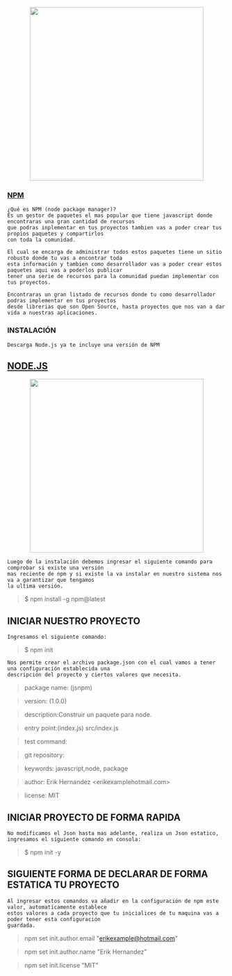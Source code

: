 <p align="center"><img src="https://upload.wikimedia.org/wikipedia/commons/thumb/d/db/Npm-logo.svg/1280px-Npm-logo.svg.png" width="400"></p>


### [NPM](https://www.npmjs.com/)
```
¿Qué es NPM (node package manager)? 
Es un gestor de paquetes el mas popular que tiene javascript donde encontraras una gran cantidad de recursos
que podras inplementar en tus proyectos tambien vas a poder crear tus propios paquetes y compartirlos 
con toda la comunidad.

El cual se encarga de administrar todos estos paquetes tiene un sitio robusto donde tu vas a encontrar toda
esta información y tambien como desarrollador vas a poder crear estos paquetes aqui vas a poderlos publicar 
tener una serie de recursos para la comunidad puedan implementar con tus proyectos.

Encontraras un gran listado de recursos donde tu como desarrollador podras implementar en tus proyectos
desde librerias que son Open Source, hasta proyectos que nos van a dar vida a nuestras aplicaciones.

```

### INSTALACIÓN
```
Descarga Node.js ya te incluye una versión de NPM
```

## [NODE.JS](https://nodejs.org/es/)


<p align="center"><img src="https://upload.wikimedia.org/wikipedia/commons/d/d9/Node.js_logo.svg" width="400"></p>

```
Luego de la instalación debemos ingresar el siguiente comando para comprobar si existe una versión 
mas reciente de npm y si existe la va instalar en nuestro sistema nos va a garantizar que tengamos
la ultima versión.
```
> $ npm install -g npm@latest


## INICIAR NUESTRO PROYECTO
```
Ingresamos el siguiente comando:
```
> $ npm init

```
Nos permite crear el archivo package.json con el cual vamos a tener una configuración establecida una 
descripción del proyecto y ciertos valores que necesita.
```
>package name: (jsnpm)

>version: (1.0.0)

>description:Construir un paquete para node.

>entry point:(index.js) src/index.js

>test command:

>git repository:

>keywords: javascript,node, package

>author: Erik Hernandez <erikexamplehotmail.com>

>license: MIT

## INICIAR PROYECTO DE FORMA RAPIDA

```
No modificamos el Json hasta mas adelante, realiza un Json estatico,
ingresamos el siguiente comando en consola:
```
> $ npm init -y

## SIGUIENTE FORMA DE DECLARAR DE FORMA ESTATICA TU PROYECTO

```
Al ingresar estos comandos va añadir en la configuración de npm este valor, automaticamente establece 
estos valores a cada proyecto que tu inicialices de tu maquina vas a poder tener esta configuración 
guardada.
```
>npm set init.author.email "erikexample@hotmail.com"

>npm set init.author.name "Erik Hernandez"

>npm set init.license "MIT"



